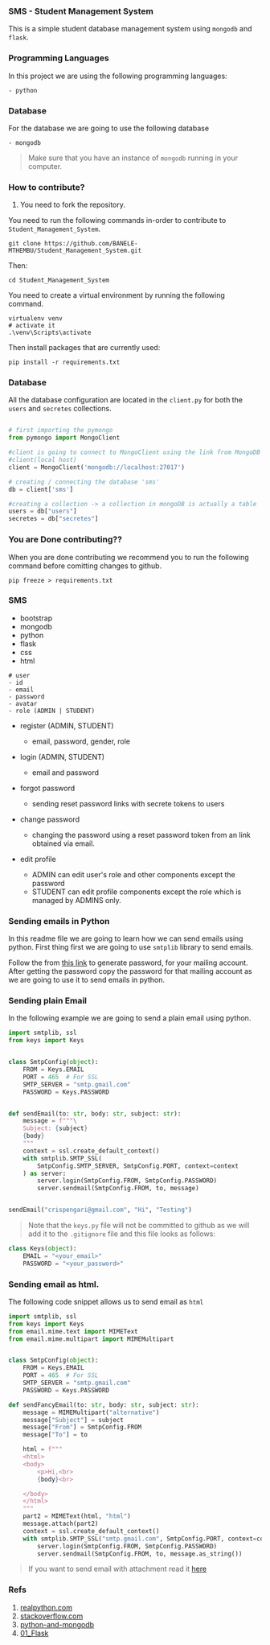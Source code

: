 ### SMS - Student Management System

This is a simple student database management system using `mongodb` and `flask`.

### Programming Languages

In this project we are using the following programming languages:

```shell
- python
```

### Database

For the database we are going to use the following database

```shell
- mongodb
```

> Make sure that you have an instance of `mongodb` running in your computer.

### How to contribute?

1. You need to fork the repository.

You need to run the following commands in-order to contribute to `Student_Management_System`.

```shell
git clone https://github.com/BANELE-MTHEMBU/Student_Management_System.git
```

Then:

```shell
cd Student_Management_System
```

You need to create a virtual environment by running the following command.

```shell
virtualenv venv
# activate it
.\venv\Scripts\activate
```

Then install packages that are currently used:

```shell
pip install -r requirements.txt
```

### Database

All the database configuration are located in the `client.py` for both the `users` and `secretes` collections.

```python

# first importing the pymongo
from pymongo import MongoClient

#client is going to connect to MongoClient using the link from MongoDB
#client(local host)
client = MongoClient('mongodb://localhost:27017')

# creating / connecting the database 'sms'
db = client['sms']

#creating a collection -> a collection in mongoDB is actually a table
users = db["users"]
secretes = db["secretes"]
```

### You are Done contributing??

When you are done contributing we recommend you to run the following command before comitting changes
to github.

```shell
pip freeze > requirements.txt
```

### SMS

- bootstrap
- mongodb
- python
- flask
- css
- html

```shell
# user
- id
- email
- password
- avatar
- role (ADMIN | STUDENT)
```

- register (ADMIN, STUDENT)

  - email, password, gender, role

- login (ADMIN, STUDENT)

  - email and password

- forgot password

  - sending reset password links with secrete tokens to users

- change password

  - changing the password using a reset password token from an link obtained via email.

- edit profile
  - ADMIN can edit user's role and other components except the password
  - STUDENT can edit profile components except the role which is managed by ADMINS only.

### Sending emails in Python

In this readme file we are going to learn how we can send emails using python. First thing first we are going to use `smtplib` library to send emails.

Follow the from [this link](https://support.google.com/accounts/answer/185833?hl=en) to generate password, for your mailing account. After getting the password copy the password for that mailing account as we are going to use it to send emails in python.

### Sending plain Email

In the following example we are going to send a plain email using python.

```py
import smtplib, ssl
from keys import Keys


class SmtpConfig(object):
    FROM = Keys.EMAIL
    PORT = 465  # For SSL
    SMTP_SERVER = "smtp.gmail.com"
    PASSWORD = Keys.PASSWORD


def sendEmail(to: str, body: str, subject: str):
    message = f"""\
    Subject: {subject}
    {body}
    """
    context = ssl.create_default_context()
    with smtplib.SMTP_SSL(
        SmtpConfig.SMTP_SERVER, SmtpConfig.PORT, context=context
    ) as server:
        server.login(SmtpConfig.FROM, SmtpConfig.PASSWORD)
        server.sendmail(SmtpConfig.FROM, to, message)


sendEmail("crispengari@gmail.com", "Hi", "Testing")

```

> Note that the `keys.py` file will not be committed to github as we will add it to the `.gitignore` file and this file looks as follows:

```py
class Keys(object):
    EMAIL = "<your_email>"
    PASSWORD = "<your_password>"
```

### Sending email as html.

The following code snippet allows us to send email as `html`

```py
import smtplib, ssl
from keys import Keys
from email.mime.text import MIMEText
from email.mime.multipart import MIMEMultipart


class SmtpConfig(object):
    FROM = Keys.EMAIL
    PORT = 465  # For SSL
    SMTP_SERVER = "smtp.gmail.com"
    PASSWORD = Keys.PASSWORD

def sendFancyEmail(to: str, body: str, subject: str):
    message = MIMEMultipart("alternative")
    message["Subject"] = subject
    message["From"] = SmtpConfig.FROM
    message["To"] = to

    html = f"""
    <html>
    <body>
        <p>Hi,<br>
        {body}<br>

    </body>
    </html>
    """
    part2 = MIMEText(html, "html")
    message.attach(part2)
    context = ssl.create_default_context()
    with smtplib.SMTP_SSL("smtp.gmail.com", SmtpConfig.PORT, context=context) as server:
        server.login(SmtpConfig.FROM, SmtpConfig.PASSWORD)
        server.sendmail(SmtpConfig.FROM, to, message.as_string())

```

> If you want to send email with attachment read it [here](https://realpython.com/python-send-email/#option-1-setting-up-a-gmail-account-for-development)

### Refs

1. [realpython.com](https://realpython.com/python-send-email/)
2. [stackoverflow.com](https://stackoverflow.com/questions/70261815/smtplib-smtpauthenticationerror-534-b5-7-9-application-specific-password-req)
3. [python-and-mongodb](https://github.com/CrispenGari/python-and-mongodb)
4. [01_Flask](https://github.com/CrispenGari/python-and-flask/tree/main/01_Flask)
